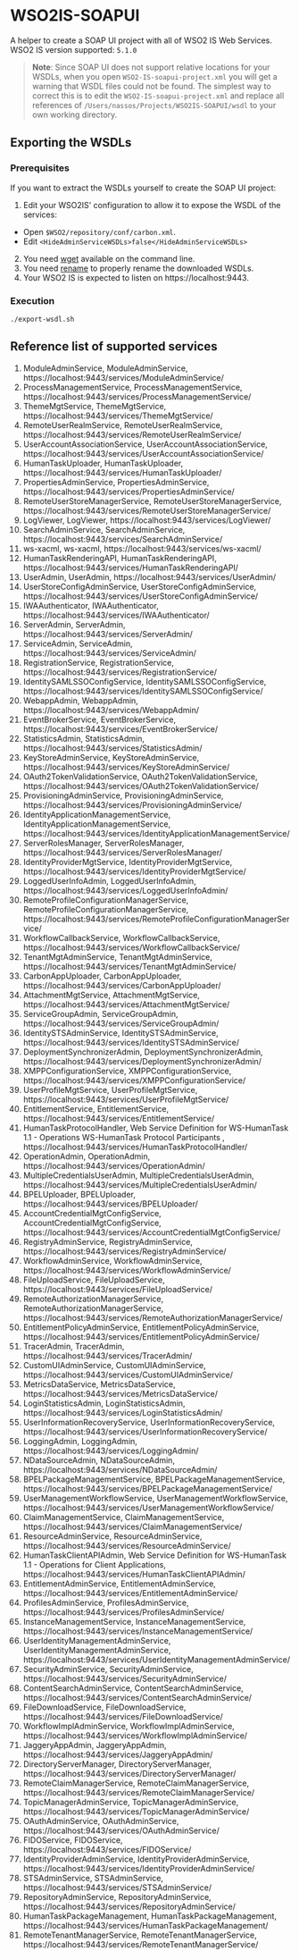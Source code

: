 # WSO2IS-SOAPUI
A helper to create a SOAP UI project with all of WSO2 IS Web Services.  
WSO2 IS version supported: `5.1.0`

> __Note__: Since SOAP UI does not support relative locations for your WSDLs, when you open `WSO2-IS-soapui-project.xml` you will get a warning that WSDL files could not be found. The simplest way to correct this is to edit the `WSO2-IS-soapui-project.xml` and replace all references of `/Users/nassos/Projects/WSO2IS-SOAPUI/wsdl` to your own working directory.

## Exporting the WSDLs
### Prerequisites
If you want to extract the WSDLs yourself to create the SOAP UI project:
1. Edit your WSO2IS' configuration to allow it to expose the WSDL of the services:
 * Open `$WSO2/repository/conf/carbon.xml`.
 * Edit `<HideAdminServiceWSDLs>false</HideAdminServiceWSDLs>`
2. You need [wget](https://www.gnu.org/software/wget/) available on the command line.
3. You need [rename](http://linux.die.net/man/1/rename) to properly rename the downloaded WSDLs.
4. Your WSO2 IS is expected to listen on https://localhost:9443.

### Execution
`./export-wsdl.sh`

## Reference list of supported services
1. ModuleAdminService, ModuleAdminService, https://localhost:9443/services/ModuleAdminService/
2. ProcessManagementService, ProcessManagementService, https://localhost:9443/services/ProcessManagementService/
3. ThemeMgtService, ThemeMgtService, https://localhost:9443/services/ThemeMgtService/
4. RemoteUserRealmService, RemoteUserRealmService, https://localhost:9443/services/RemoteUserRealmService/
5. UserAccountAssociationService, UserAccountAssociationService, https://localhost:9443/services/UserAccountAssociationService/
6. HumanTaskUploader, HumanTaskUploader, https://localhost:9443/services/HumanTaskUploader/
7. PropertiesAdminService, PropertiesAdminService, https://localhost:9443/services/PropertiesAdminService/
8. RemoteUserStoreManagerService, RemoteUserStoreManagerService, https://localhost:9443/services/RemoteUserStoreManagerService/
9. LogViewer, LogViewer, https://localhost:9443/services/LogViewer/
10. SearchAdminService, SearchAdminService, https://localhost:9443/services/SearchAdminService/
11. ws-xacml, ws-xacml, https://localhost:9443/services/ws-xacml/
12. HumanTaskRenderingAPI, HumanTaskRenderingAPI, https://localhost:9443/services/HumanTaskRenderingAPI/
13. UserAdmin, UserAdmin, https://localhost:9443/services/UserAdmin/
14. UserStoreConfigAdminService, UserStoreConfigAdminService, https://localhost:9443/services/UserStoreConfigAdminService/
15. IWAAuthenticator, IWAAuthenticator, https://localhost:9443/services/IWAAuthenticator/
16. ServerAdmin, ServerAdmin, https://localhost:9443/services/ServerAdmin/
17. ServiceAdmin, ServiceAdmin, https://localhost:9443/services/ServiceAdmin/
18. RegistrationService, RegistrationService, https://localhost:9443/services/RegistrationService/
19. IdentitySAMLSSOConfigService, IdentitySAMLSSOConfigService, https://localhost:9443/services/IdentitySAMLSSOConfigService/
20. WebappAdmin, WebappAdmin, https://localhost:9443/services/WebappAdmin/
21. EventBrokerService, EventBrokerService, https://localhost:9443/services/EventBrokerService/
22. StatisticsAdmin, StatisticsAdmin, https://localhost:9443/services/StatisticsAdmin/
23. KeyStoreAdminService, KeyStoreAdminService, https://localhost:9443/services/KeyStoreAdminService/
24. OAuth2TokenValidationService, OAuth2TokenValidationService, https://localhost:9443/services/OAuth2TokenValidationService/
25. ProvisioningAdminService, ProvisioningAdminService, https://localhost:9443/services/ProvisioningAdminService/
26. IdentityApplicationManagementService, IdentityApplicationManagementService, https://localhost:9443/services/IdentityApplicationManagementService/
27. ServerRolesManager, ServerRolesManager, https://localhost:9443/services/ServerRolesManager/
28. IdentityProviderMgtService, IdentityProviderMgtService, https://localhost:9443/services/IdentityProviderMgtService/
29. LoggedUserInfoAdmin, LoggedUserInfoAdmin, https://localhost:9443/services/LoggedUserInfoAdmin/
30. RemoteProfileConfigurationManagerService, RemoteProfileConfigurationManagerService, https://localhost:9443/services/RemoteProfileConfigurationManagerService/
31. WorkflowCallbackService, WorkflowCallbackService, https://localhost:9443/services/WorkflowCallbackService/
32. TenantMgtAdminService, TenantMgtAdminService, https://localhost:9443/services/TenantMgtAdminService/
33. CarbonAppUploader, CarbonAppUploader, https://localhost:9443/services/CarbonAppUploader/
34. AttachmentMgtService, AttachmentMgtService, https://localhost:9443/services/AttachmentMgtService/
35. ServiceGroupAdmin, ServiceGroupAdmin, https://localhost:9443/services/ServiceGroupAdmin/
36. IdentitySTSAdminService, IdentitySTSAdminService, https://localhost:9443/services/IdentitySTSAdminService/
37. DeploymentSynchronizerAdmin, DeploymentSynchronizerAdmin, https://localhost:9443/services/DeploymentSynchronizerAdmin/
38. XMPPConfigurationService, XMPPConfigurationService, https://localhost:9443/services/XMPPConfigurationService/
39. UserProfileMgtService, UserProfileMgtService, https://localhost:9443/services/UserProfileMgtService/
40. EntitlementService, EntitlementService, https://localhost:9443/services/EntitlementService/
41. HumanTaskProtocolHandler,
    Web Service Definition for WS-HumanTask 1.1 - Operations WS-HumanTask Protocol Participants
  , https://localhost:9443/services/HumanTaskProtocolHandler/
42. OperationAdmin, OperationAdmin, https://localhost:9443/services/OperationAdmin/
43. MultipleCredentialsUserAdmin, MultipleCredentialsUserAdmin, https://localhost:9443/services/MultipleCredentialsUserAdmin/
44. BPELUploader, BPELUploader, https://localhost:9443/services/BPELUploader/
45. AccountCredentialMgtConfigService, AccountCredentialMgtConfigService, https://localhost:9443/services/AccountCredentialMgtConfigService/
46. RegistryAdminService, RegistryAdminService, https://localhost:9443/services/RegistryAdminService/
47. WorkflowAdminService, WorkflowAdminService, https://localhost:9443/services/WorkflowAdminService/
48. FileUploadService, FileUploadService, https://localhost:9443/services/FileUploadService/
49. RemoteAuthorizationManagerService, RemoteAuthorizationManagerService, https://localhost:9443/services/RemoteAuthorizationManagerService/
50. EntitlementPolicyAdminService, EntitlementPolicyAdminService, https://localhost:9443/services/EntitlementPolicyAdminService/
51. TracerAdmin, TracerAdmin, https://localhost:9443/services/TracerAdmin/
52. CustomUIAdminService, CustomUIAdminService, https://localhost:9443/services/CustomUIAdminService/
53. MetricsDataService, MetricsDataService, https://localhost:9443/services/MetricsDataService/
54. LoginStatisticsAdmin, LoginStatisticsAdmin, https://localhost:9443/services/LoginStatisticsAdmin/
55. UserInformationRecoveryService, UserInformationRecoveryService, https://localhost:9443/services/UserInformationRecoveryService/
56. LoggingAdmin, LoggingAdmin, https://localhost:9443/services/LoggingAdmin/
57. NDataSourceAdmin, NDataSourceAdmin, https://localhost:9443/services/NDataSourceAdmin/
58. BPELPackageManagementService, BPELPackageManagementService, https://localhost:9443/services/BPELPackageManagementService/
59. UserManagementWorkflowService, UserManagementWorkflowService, https://localhost:9443/services/UserManagementWorkflowService/
60. ClaimManagementService, ClaimManagementService, https://localhost:9443/services/ClaimManagementService/
61. ResourceAdminService, ResourceAdminService, https://localhost:9443/services/ResourceAdminService/
62. HumanTaskClientAPIAdmin, Web Service Definition for WS-HumanTask 1.1 - Operations for Client Applications, https://localhost:9443/services/HumanTaskClientAPIAdmin/
63. EntitlementAdminService, EntitlementAdminService, https://localhost:9443/services/EntitlementAdminService/
64. ProfilesAdminService, ProfilesAdminService, https://localhost:9443/services/ProfilesAdminService/
65. InstanceManagementService, InstanceManagementService, https://localhost:9443/services/InstanceManagementService/
66. UserIdentityManagementAdminService, UserIdentityManagementAdminService, https://localhost:9443/services/UserIdentityManagementAdminService/
67. SecurityAdminService, SecurityAdminService, https://localhost:9443/services/SecurityAdminService/
68. ContentSearchAdminService, ContentSearchAdminService, https://localhost:9443/services/ContentSearchAdminService/
69. FileDownloadService, FileDownloadService, https://localhost:9443/services/FileDownloadService/
70. WorkflowImplAdminService, WorkflowImplAdminService, https://localhost:9443/services/WorkflowImplAdminService/
71. JaggeryAppAdmin, JaggeryAppAdmin, https://localhost:9443/services/JaggeryAppAdmin/
72. DirectoryServerManager, DirectoryServerManager, https://localhost:9443/services/DirectoryServerManager/
73. RemoteClaimManagerService, RemoteClaimManagerService, https://localhost:9443/services/RemoteClaimManagerService/
74. TopicManagerAdminService, TopicManagerAdminService, https://localhost:9443/services/TopicManagerAdminService/
75. OAuthAdminService, OAuthAdminService, https://localhost:9443/services/OAuthAdminService/
76. FIDOService, FIDOService, https://localhost:9443/services/FIDOService/
77. IdentityProviderAdminService, IdentityProviderAdminService, https://localhost:9443/services/IdentityProviderAdminService/
78. STSAdminService, STSAdminService, https://localhost:9443/services/STSAdminService/
79. RepositoryAdminService, RepositoryAdminService, https://localhost:9443/services/RepositoryAdminService/
80. HumanTaskPackageManagement, HumanTaskPackageManagement, https://localhost:9443/services/HumanTaskPackageManagement/
81. RemoteTenantManagerService, RemoteTenantManagerService, https://localhost:9443/services/RemoteTenantManagerService/
